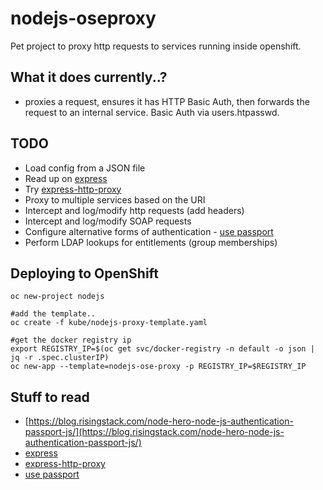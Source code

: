 # nodejs-oseproxy

Pet project to proxy http requests to services running inside openshift.

## What it does currently..?

- proxies a request, ensures it has HTTP Basic Auth, then forwards the request to an internal service.  Basic Auth via users.htpasswd.


## TODO

- Load config from a JSON file
- Read up on [express](https://expressjs.com/)
- Try [express-http-proxy](https://github.com/villadora/express-http-proxy)
- Proxy to multiple services based on the URI
- Intercept and log/modify http requests (add headers)
- Intercept and log/modify SOAP requests
- Configure alternative forms of authentication - [use passport](http://passportjs.org/)
- Perform LDAP lookups for entitlements (group memberships)

## Deploying to OpenShift

```
oc new-project nodejs

#add the template..
oc create -f kube/nodejs-proxy-template.yaml

#get the docker registry ip
export REGISTRY_IP=$(oc get svc/docker-registry -n default -o json | jq -r .spec.clusterIP)
oc new-app --template=nodejs-ose-proxy -p REGISTRY_IP=$REGISTRY_IP

```

## Stuff to read

- [https://blog.risingstack.com/node-hero-node-js-authentication-passport-js/](https://blog.risingstack.com/node-hero-node-js-authentication-passport-js/)
- [express](https://expressjs.com/)
- [express-http-proxy](https://github.com/villadora/express-http-proxy)
- [use passport](http://passportjs.org/)
